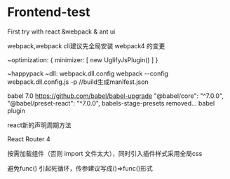 # Frontend-test
First try with react &webpack & ant ui

webpack,webpack cli建议先全局安装
webpack4 的变更

~optimization: {
    minimizer: [
      new UglifyJsPlugin()
    ]
  }

~happypack
~dll:
  webpack.dll.config 
  webpack --config webpack.dll.config.js -p //build生成manifest.json


babel 7.0   https://github.com/babel/babel-upgrade
"@babel/core": "^7.0.0",
"@babel/preset-react": "^7.0.0",
babels-stage-presets removed...
babel plugin


react新的声明周期方法

React Router 4

按需加载组件（否则 import 文件太大），同时引入插件样式采用全局css

避免func() 引起死循环，传参建议写成()=>func()形式




